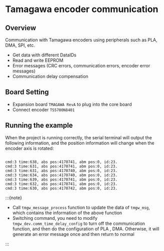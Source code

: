 # Tamagawa encoder communication
## Overview

Communication with Tamagawa encoders using peripherals such as PLA, DMA, SPI, etc.

- Get data with different DataIDs
- Read and write EEPROM
- Error messages (CRC errors, communication errors, encoder error messages)
- Communication delay compensation

## Board Setting

- Expansion board `TMAGAWA RevA` to plug into the core board
- Connect encoder `TS5700N8401`

## Running the example

When the project is running correctly, the serial terminal will output the following information, and the position information will change when the encoder axis is rotated:
```console

cmd:3 time:638, abs pos:4170741, abm pos:0, id:23.
cmd:3 time:631, abs pos:4170741, abm pos:0, id:23.
cmd:3 time:631, abs pos:4170740, abm pos:0, id:23.
cmd:3 time:634, abs pos:4170740, abm pos:0, id:23.
cmd:3 time:639, abs pos:4170741, abm pos:0, id:23.
cmd:3 time:632, abs pos:4170741, abm pos:0, id:23.
cmd:3 time:630, abs pos:4170742, abm pos:0, id:23.

```

:::{note}

- Call `tmgw_message_process` function to update the data of `tmgw_msg`, which contains the information of the above function
- Switching command, you need to modify `tmgw_dev.comm_time_delay_config` to turn off the communication function, and then do the configuration of PLA , DMA. Otherwise, it will generate an error message once and then return to normal

:::
